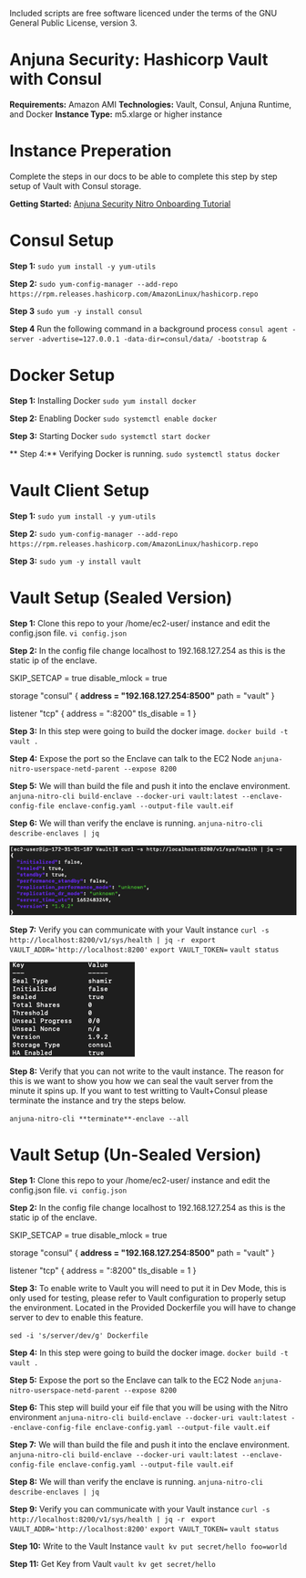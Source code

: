 Included scripts are free software licenced under the terms of the GNU General Public License, version 3.

# Anjuna Security: Hashicorp Vault with Consul

**Requirements:** Amazon AMI
**Technologies:** Vault, Consul, Anjuna Runtime, and Docker
**Instance Type:** m5.xlarge or higher instance

# Instance Preperation 
Complete the steps in our docs to be able to complete this step by step setup of Vault with Consul storage.

**Getting Started:**
[Anjuna Security Nitro Onboarding Tutorial](https://docs.anjuna.io/anjuna-nitro-runtime/anjuna-nitro/latest/getting_started/getting_the_runtime.html)

# Consul Setup
**Step 1:**
`sudo yum install -y yum-utils`

**Step 2:** 
`sudo yum-config-manager --add-repo https://rpm.releases.hashicorp.com/AmazonLinux/hashicorp.repo`

**Step 3**
`sudo yum -y install consul`

**Step 4**
Run the following command in a background process
`consul agent -server -advertise=127.0.0.1 -data-dir=consul/data/ -bootstrap &`

# Docker Setup
**Step 1:**
Installing Docker
`sudo yum install docker`

**Step 2:**
Enabling Docker
`sudo systemctl enable docker`

**Step 3:**
Starting Docker
`sudo systemctl start docker`

** Step 4:**
Verifying Docker is running.
`sudo systemctl status docker`

# Vault Client Setup
**Step 1:**
`sudo yum install -y yum-utils`

**Step 2:**
`sudo yum-config-manager --add-repo https://rpm.releases.hashicorp.com/AmazonLinux/hashicorp.repo`

**Step 3:**
`sudo yum -y install vault`

# Vault Setup (Sealed Version)

**Step 1:**
Clone this repo to your /home/ec2-user/ instance and edit the config.json file.
`vi config.json`

**Step 2:**
In the config file change localhost to 192.168.127.254 as this is the static ip of the enclave.

SKIP_SETCAP = true
disable_mlock = true

storage "consul" {
**address = "192.168.127.254:8500"**
path = "vault"
}

listener "tcp" {
address = ":8200"
tls_disable = 1
}

**Step 3:**
In this step were going to build the docker image.
`docker build -t vault .`

**Step 4:**
Expose the port so the Enclave can talk to the EC2 Node
`anjuna-nitro-userspace-netd-parent --expose 8200`

**Step 5:**
We will than build the file and push it into the enclave environment.
`anjuna-nitro-cli build-enclave --docker-uri vault:latest --enclave-config-file enclave-config.yaml --output-file vault.eif`

**Step 6:**
We will than verify the enclave is running.
`anjuna-nitro-cli describe-enclaves | jq`

![Vault Status](https://github.com/domeger/Anjuna-VaultWithConsul/blob/main/EnclaveStatus.png)

**Step 7:**
Verify you can communicate with your Vault instance
`curl -s http://localhost:8200/v1/sys/health | jq -r `
`export VAULT_ADDR='http://localhost:8200'`
`export VAULT_TOKEN=`
`vault status`

![Vault Status](https://github.com/domeger/Anjuna-VaultWithConsul/blob/main/VaultStatus.png)

**Step 8:**
Verify that you can not write to the vault instance. The reason for this is we want to show you how we can seal the vault server from the minute it spins up. If you want to test writting to Vault+Consul please terminate the instance and try the steps below.

`anjuna-nitro-cli **terminate**-enclave --all`

# Vault Setup (Un-Sealed Version)

**Step 1:**
Clone this repo to your /home/ec2-user/ instance and edit the config.json file.
`vi config.json`

**Step 2:**
In the config file change localhost to 192.168.127.254 as this is the static ip of the enclave.

SKIP_SETCAP = true
disable_mlock = true

storage "consul" {
**address = "192.168.127.254:8500"**
path = "vault"
}

listener "tcp" {
address = ":8200"
tls_disable = 1
}

**Step 3:**
To enable write to Vault you will need to put it in Dev Mode, this is only used for testing, please refer to Vault configuration to properly setup the environment. Located in the Provided Dockerfile you will have to change server to dev to enable this feature.

`sed -i 's/server/dev/g' Dockerfile`

**Step 4:**
In this step were going to build the docker image.
`docker build -t vault .`

**Step 5:**
Expose the port so the Enclave can talk to the EC2 Node
`anjuna-nitro-userspace-netd-parent --expose 8200`

**Step 6:**
This step will build your eif file that you will be using with the Nitro environment
`anjuna-nitro-cli build-enclave --docker-uri vault:latest --enclave-config-file enclave-config.yaml --output-file vault.eif`

**Step 7:**
We will than build the file and push it into the enclave environment.
`anjuna-nitro-cli build-enclave --docker-uri vault:latest --enclave-config-file enclave-config.yaml --output-file vault.eif`

**Step 8:**
We will than verify the enclave is running.
`anjuna-nitro-cli describe-enclaves | jq`

**Step 9:**
Verify you can communicate with your Vault instance
`curl -s http://localhost:8200/v1/sys/health | jq -r `
`export VAULT_ADDR='http://localhost:8200'`
`export VAULT_TOKEN=`
`vault status`

**Step 10:**
Write to the Vault Instance
`vault kv put secret/hello foo=world`

**Step 11:**
Get Key from Vault
`vault kv get secret/hello`


